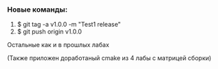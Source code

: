 ### Новые команды:
1. $ git tag -a v1.0.0 -m "Test1 release"
2. $ git push origin v1.0.0


Остальные как и в прошлых лабах



(Также приложен доработаный cmake из 4 лабы с матрицей сборки) 
